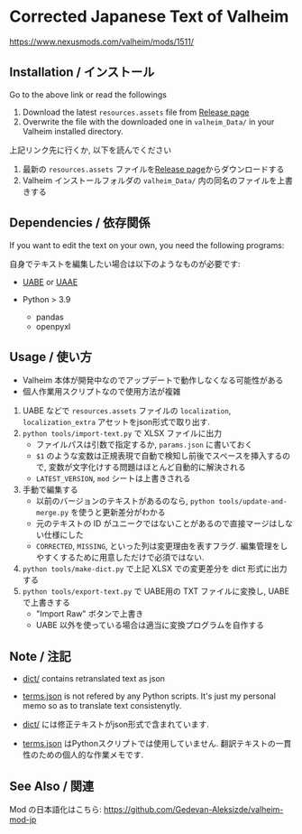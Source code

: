 # Corrected Japanese Text of Valheim

https://www.nexusmods.com/valheim/mods/1511/

## Installation / インストール

Go to the above link or read the followings

1. Download the latest `resources.assets` file from [Release page](https://github.com/Gedevan-Aleksizde/valheim-ja/releases)
2. Overwrite the file with the downloaded one in  `valheim_Data/` in your Valheim installed directory.

上記リンク先に行くか, 以下を読んでください

1. 最新の `resources.assets` ファイルを[Release page](https://github.com/Gedevan-Aleksizde/valheim-ja/releases)からダウンロードする
2. Valheim インストールフォルダの `valheim_Data/` 内の同名のファイルを上書きする

## Dependencies / 依存関係

If you want to edit the text on your own, you need the following programs:

自身でテキストを編集したい場合は以下のようなものが必要です:

* [UABE](https://github.com/DerPopo/UABE) or [UAAE](https://github.com/Igor55x/UAAE)
* Python > 3.9

    * pandas
    * openpyxl

## Usage / 使い方

* Valheim 本体が開発中なのでアップデートで動作しなくなる可能性がある
* 個人作業用スクリプトなので使用方法が複雑

1. UABE などで `resources.assets` ファイルの `localization`, `localization_extra` アセットをjson形式で取り出す.
1.  `python tools/import-text.py` で XLSX ファイルに出力
    * ファイルパスは引数で指定するか, `params.json` に書いておく
    * `$1` のような変数は正規表現で自動で検知し前後でスペースを挿入するので, 変数が文字化けする問題はほとんど自動的に解決される
    * `LATEST_VERSION`, `mod` シートは上書きされる
1. 手動で編集する
    * 以前のバージョンのテキストがあるのなら, `python tools/update-and-merge.py` を使うと更新差分がわかる
    * 元のテキストの ID がユニークではないことがあるので直接マージはしない仕様にした
    * `CORRECTED`, `MISSING`, といった列は変更理由を表すフラグ. 編集管理をしやすくするために用意しただけで必須ではない. 
1. `python tools/make-dict.py` で上記 XLSX での変更差分を dict 形式に出力する
1. `python tools/export-text.py` で UABE用の TXT ファイルに変換し, UABE で上書きする
    * "Import Raw" ボタンで上書き
    * UABE 以外を使っている場合は適当に変換プログラムを自作する


## Note / 注記

* [dict/](dict/) contains retranslated text as json
* [terms.json](terms.json) is not refered by any Python scripts. It's just my personal memo so as to translate text consistenytly.

* [dict/](dict/) には修正テキストがjson形式で含まれています.
* [terms.json](terms.json) はPythonスクリプトでは使用していません. 翻訳テキストの一貫性のための個人的な作業メモです.


## See Also / 関連

Mod の日本語化はこちら: https://github.com/Gedevan-Aleksizde/valheim-mod-jp
